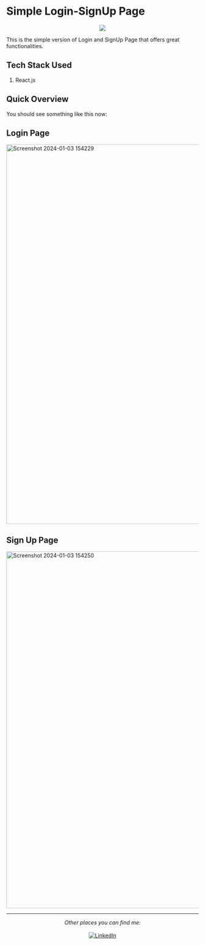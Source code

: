 # Simple Login-SignUp Page

<p align="center">
<img src="https://img.shields.io/badge/react-%2320232a.svg?style=for-the-badge&logo=react&logoColor=%2361DAFB"/>
</p>

This is the simple version of Login and SignUp Page that offers great functionalities.

## Tech Stack Used
1. React.js

## Quick Overview

You should see something like this now:

## Login Page
<img width="995" alt="Screenshot 2024-01-03 154229" src="https://github.com/sagar-7227/project-nexus/assets/75033935/8cf89292-8a2f-43d7-844e-5b20f2c09fd4">

## Sign Up Page

<img width="935" alt="Screenshot 2024-01-03 154250" src="https://github.com/sagar-7227/project-nexus/assets/75033935/c341b376-a0ca-4cca-b931-bbee2152477c">

---

<div align="center">
<i>Other places you can find me:</i><br> 
<br>
<a href="https://www.linkedin.com/in/sagar-vashnav/" target="_blank"><img src="https://img.shields.io/badge/linkedin-%230077B5.svg?style=for-the-badge&logo=linkedin&logoColor=white" alt="LinkedIn"></a>
</div>
